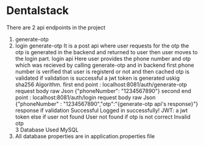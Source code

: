 # Dentalstack
There are 2 api endpoints in the project
1. generate-otp
2. login
generate-otp
It is a post api where user requests for the otp the otp is generated in the backend and returned to user
then user moves to the login part.
login api
Here user provides the phone number and otp which was recieved by calling generate-otp and in backend first phone number is verified that user is
registerd or not and then cached otp is validated if validation is successful a jwt token is generated uskig sha256 Algorithm.
 first end point : localhost:8081/auth/generate-otp 
   request body raw Json
   {"phoneNumber": "1234567890"}
second end point : localhost:8081/auth/login
  request body raw Json
  {"phoneNumber" : "1234567890","otp":"{generate-otp api's response}"}
  response
  if validation Successful
     Logged in successfully! JWT: a jwt token 
  else
     if user not found
        User not found
     if otp is not correct
        Invalid otp  
3 Database Used MySQL
4. All database properties are in application.properties file

   
